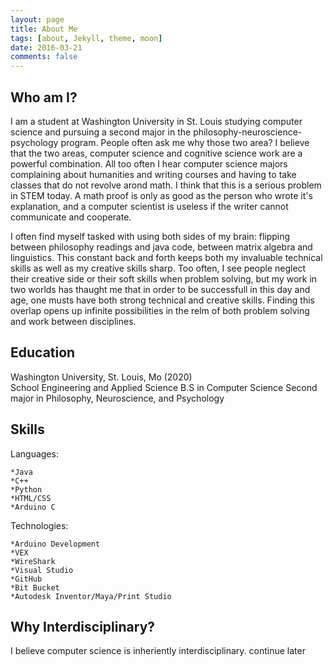 ```yaml
---
layout: page
title: About Me
tags: [about, Jekyll, theme, moon]
date: 2016-03-21
comments: false
---
```


## Who am I?
I am a student at Washington University in St. Louis studying computer science and pursuing a second major in the philosophy-neuroscience-psychology program. People often ask me why those two area? I believe that the two areas, computer science and cognitive science work are a powerful combination. All too often I hear computer science majors complaining about humanities and writing courses and having to take classes that do not revolve arond math. I think that this is a serious problem in STEM today. A math proof is only as good as the person who wrote it's explanation, and a computer scientist is useless if the writer cannot communicate and cooperate. 

I often find myself tasked with using both sides of my brain: flipping between philosophy readings and java code, between matrix algebra and linguistics. This constant back and forth keeps both my invaluable technical skills as well as my creative skills sharp. Too often, I see people neglect their creative side or their soft skills when problem solving, but my work in two worlds has thaught me that in order to be successfull in this day and age, one musts have both strong technical and creative skills. Finding this overlap opens up infinite possibilities in the relm of both problem solving and work between disciplines. 

## Education 
Washington University, St. Louis, Mo (2020) 							
School Engineering and Applied Science
B.S in Computer Science
Second major in Philosophy, Neuroscience, and Psychology

## Skills
Languages:


    *Java
    *C++
    *Python
    *HTML/CSS
    *Arduino C
    
Technologies: 


    *Arduino Development
    *VEX
    *WireShark
    *Visual Studio
    *GitHub
    *Bit Bucket
    *Autodesk Inventor/Maya/Print Studio


## Why Interdisciplinary?
I believe computer science is inheriently interdisciplinary. continue later
